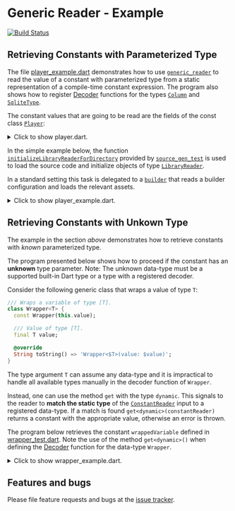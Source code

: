 # Generic Reader - Example
[![Build Status](https://travis-ci.com/simphotonics/generic_reader.svg?branch=master)](https://travis-ci.com/simphotonics/generic_reader)

## Retrieving Constants with Parameterized Type

The file [player_example.dart] demonstrates how to use [`generic_reader`][generic_reader]
to read the value of a constant with parameterized type from a static representation of a
compile-time constant expression. The program also shows how to register [Decoder] functions for the types [`Column`][Column]
and [`SqliteType`][SqliteType].

The constant values that are going to be read are the fields of the const class [`Player`][Player]:
<details>

<summary> Click to show player.dart. </summary>

```Dart
 import 'package:generic_reader_example/src/test_types/column.dart';
 import 'package:generic_reader_example/src/test_types/greek.dart';
 import 'package:generic_reader_example/src/test_types/sponsor.dart';
 import 'package:generic_reader_example/src/test_types/sqlite_type.dart';
 import 'package:generic_reader_example/src/test_types/unregistered_test_type. dart';

 /// Class modelling a player.
 class Player {
   const Player();

   /// Column name
   final columnName = 'Player';

   /// Column storing player id.
   final id = const Column<Integer>();

   /// Column storing first name of player.
   final firstName = const Column<Text>(
     defaultValue: Text('Thomas'),
   );

   /// List of sponsors
   final List<Sponsor> sponsors = const [
     Sponsor('Johnson\'s'),
     Sponsor('Smith Brothers'),
   ];

   /// Test unregistered type.
   final unregistered = const UnRegisteredTestType();

   /// Test [Set<int>].
   final Set<int> primeNumbers = const {1, 3, 5, 7, 11, 13};

   /// Test enum
   final Greek greek = Greek.alpha;

   /// Test map
   final map = const <String, dynamic>{'one': 1, 'two': 2.0};

   /// Test map with enum entry
   final mapWithEnumEntry = const <String, dynamic>{
     'one': 1,
     'two': 2.0,
     'enum': Greek.alpha
   };
 }
```
</details>

In the simple example below, the function [`initializeLibraryReaderForDirectory`][initializeLibraryReaderForDirectory]
provided by [`source_gen_test`][source_gen_test] is used to load the source code and initialize objects of
type [`LibraryReader`][LibraryReader].

In a standard setting this task is delegated to a [`builder`][builder]
that reads a builder configuration and loads the relevant assets.

<details>
<summary> Click to show player_example.dart. </summary>

```Dart
 import 'package:ansicolor/ansicolor.dart';
 import 'package:exception_templates/exception_templates.dart';
 import 'package:generic_reader/generic_reader.dart';
 import 'package:source_gen/source_gen.dart' show ConstantReader;
 import 'package:source_gen_test/source_gen_test.dart';
 import 'package:source_gen_test/src/init_library_reader.dart';

 import 'package:generic_reader_example/generic_reader_example.dart';

 /// To run this program navigate to the folder: /example
 /// in your local copy the package [generic_reader] and
 /// use the command:
 ///
 /// # dart bin/player_example.dart

 /// Demonstrates how to use [GenericReader] to read constants
 /// with parameterized type from a static representation
 /// of a compile-time constant expression
 /// represented by a [ConstantReader].
 Future<void> main() async {
   /// Reading libraries.
   final playerLib = await initializeLibraryReaderForDirectory(
     'example/lib/src',
     'player.dart',
   );

   // ConstantReader representing field 'columnName'.
   final columnNameCR =
       ConstantReader(playerLib.classes.first.fields[0].computeConstantValue());

   final idCR =
       ConstantReader(playerLib.classes.first.fields[1].computeConstantValue());

   // ConstantReade representing field 'firstName'.
   final firstNameCR =
       ConstantReader(playerLib.classes.first.fields[2].computeConstantValue());

   final sponsorsCR =
       ConstantReader(playerLib.classes.first.fields[3].computeConstantValue());

   final greekCR =
       ConstantReader(playerLib.classes.first.fields[6].computeConstantValue());

   final mapCR =
       ConstantReader(playerLib.classes.first.fields[7].computeConstantValue());

   final mapWithEnumEntryCR =
       ConstantReader(playerLib.classes.first.fields[8].computeConstantValue());

   // Get singleton instance of the reader.
   final reader = GenericReader();

   Integer integerDecoder(ConstantReader cr) {
     if (cr == null) return null;
     return Integer(cr.peek('value')?.intValue);
   }

   Real realDecoder(ConstantReader cr) {
     if (cr == null) return null;
     return Real(cr.peek('value')?.doubleValue);
   }

   Boolean booleanDecoder(ConstantReader cr) {
     if (cr == null) return null;
     return Boolean(cr.peek('value')?.boolValue);
   }

   Text textDecoder(ConstantReader cr) {
     if (cr == null) return null;
     return Text(cr.peek('value')?.stringValue);
   }

   SqliteType sqliteTypeDecoder(ConstantReader cr) {
     if (cr == null) return null;
     if (reader.holdsA<Integer>(cr)) return reader.get<Integer>(cr);
     if (reader.holdsA<Text>(cr)) return reader.get<Text>(cr);
     if (reader.holdsA<Real>(cr)) return reader.get<Real>(cr);
     if (reader.holdsA<Boolean>(cr)) return reader.get<Boolean>(cr);
     throw ErrorOf<Decoder<SqliteType>>(
         message: 'Could not reader const value of type `SqliteType`',
         invalidState: 'ConstantReader holds a const value of type '
             '`${cr.objectValue.type}`.');
   }

   // Registering decoders.
   reader
       .addDecoder<Integer>(integerDecoder)
       .addDecoder<Boolean>(booleanDecoder)
       .addDecoder<Text>(textDecoder)
       .addDecoder<Real>(realDecoder)
       .addDecoder<SqliteType>(sqliteTypeDecoder);

   // Adding a decoder for constants of type [Column].
   reader.addDecoder<Column>((cr) {
     if (cr == null) return null;
     final defaultValueCR = cr.peek('defaultValue');
     final defaultValue = reader.get<SqliteType>(defaultValueCR);

     final nameCR = cr.peek('name');
     final name = reader.get<String>(nameCR);

     Column<T> columnFactory<T extends SqliteType>() {
       return Column<T>(
         defaultValue: defaultValue,
         name: name,
       );
     }

     if (reader.holdsA<Column>(cr, typeArgs: [Text])) {
       return columnFactory<Text>();
     }
     if (reader.holdsA<Column>(cr, typeArgs: [Real])) {
       return columnFactory<Real>();
     }
     if (reader.holdsA<Column>(cr, typeArgs: [Integer])) {
       return columnFactory<Integer>();
     }
     return columnFactory<Boolean>();
   });

   final green = AnsiPen()..green(bold: true);

   // Retrieve an instance of [String].
   final columnName = reader.get<String>(columnNameCR);
   print(green('Retrieving a String:'));
   print('columnName = \'$columnName\'');
   print('');
   // Prints:
   // Retrieving a [String]
   // columnName = 'Player'

   // Retrieve an instance of [Column<Text>].
   final columnFirstName = reader.get<Column>(firstNameCR);
   print(green('Retrieving a Column<Text>:'));
   print(columnFirstName);
   // Prints:
   // Retrieving a [Column<Text>]:
   // Column<Text>(
   //   defaultValue: Text('Thomas')
   // )

   // Adding a decoder function for type [Sponsor].
   reader.addDecoder<Sponsor>((cr) => Sponsor(cr.peek('name').stringValue));

   final sponsors = reader.getList<Sponsor>(sponsorsCR);

   print('');
   print(green('Retrieving a List<Sponsor>:'));
   print(sponsors);
   // Prints:
   // Retrieving a [List<Sponsor>]:
   // [Sponsor: Johnson's, Sponsor: Smith Brothers]

   final id = reader.get<Column>(idCR);
   print('');
   print(green('Retrieving a Column<Integer>:'));
   print(id);
   // Prints:
   // Retrieving a [Column<Integer>]:
   // Column<Integer>(
   // )

   final greek = reader.getEnum<Greek>(greekCR);
   print('');
   print(green('Retrieving an instance of the '
       'enumeration: Greek{alpha, beta}.'));
   print(greek);
   // Prints:
   // 'Retrieving an instance of the enumeration: Greek{alpha, beta}.'
   // Greek.alpha

   final map = reader.getMap<String, dynamic>(mapCR);
   print('');
   print(green('Retrieving a Map<String, dynamic>:'));
   print(map);
   // Prints:
   // 'Retrieving a Map<String, dynamic>:'
   // {one: 1, two: 2.0}

   reader.addDecoder<Greek>((cr) => cr.enumValue<Greek>());
   final mapWithEnumEntry = reader.getMap<String, dynamic>(mapWithEnumEntryCR);
   print('');
   print(green('Retrieving a Map<String, dynamic>:'));
   print(mapWithEnumEntry);
   // Prints:
   // 'Retrieving a Map<String, dynamic>:'
   // {one: 1, two: 2.0, enum: Greek.alpha}
 }
```

</details>

## Retrieving Constants with Unkown Type

The example in the section *above* demonstrates how to retrieve constants
with *known* parameterized type.

The program presented below shows how to proceed if the constant has
an **unknown** type parameter.
Note: The unknown data-type must be a supported built-in
Dart type or a type with a registered decoder.

Consider the following generic class that wraps a value of type `T`:
```Dart
/// Wraps a variable of type [T].
class Wrapper<T> {
  const Wrapper(this.value);

  /// Value of type [T].
  final T value;

  @override
  String toString() => 'Wrapper<$T>(value: $value)';
}
```

The type argument `T` can assume any data-type and it is impractical
to handle all available types manually in the decoder function of `Wrapper`.

Instead, one can use the method `get` with the type `dynamic`.
This signals to the reader to **match the static type** of the [`ConstantReader`][ConstantReader]
input to a registered data-type. If a match is found `get<dynamic>(constantReader)`
returns a constant with the appropriate value, otherwise an error is thrown.

The program below retrieves the constant `wrappedVariable` defined in [wrapper_test.dart].
Note the use of the method `get<dynamic>()` when defining the [Decoder] function for
the data-type `Wrapper`.

<details> <summary> Click to show wrapper_example.dart. </summary>

```Dart
import 'package:ansicolor/ansicolor.dart';
import 'package:example/src/sqlite_type.dart';
import 'package:example/src/wrapper.dart';
import 'package:generic_reader/generic_reader.dart';
import 'package:source_gen/source_gen.dart' show ConstantReader;
import 'package:source_gen_test/src/init_library_reader.dart';

/// To run this program navigate to the folder: /example
/// in your local copy the package [generic_reader] and
/// use the command:
///
/// # dart bin/wrapper_example.dart

/// Demonstrates how use [GenericReader] to read constants
/// with parameterized type from a static representation
/// of a compile-time constant expression
/// represented by a [ConstantReader].
Future<void> main() async {
  /// Reading libraries.
  final wrapperTestLib = await initializeLibraryReaderForDirectory(
    'lib/src',
    'wrapper_test.dart',
  );

  final wrappedCR = ConstantReader(
      wrapperTestLib.classes.first.fields[0].computeConstantValue());

  // Get singleton instance of the reader.
  final reader = GenericReader();

  AnsiPen green = AnsiPen()..green(bold: true);

  // Adding a decoder function for type [Wrapper].
  reader.addDecoder<Wrapper>((cr) {
    valueType = reader.findType(cr.objectValue.);

    final valueCR = cr.peek('value') as type;
    final value = reader.get<dynamic>(valueCR);
    return Wrapper(value);
  });

  final wrapped = reader.get<Wrapper>(wrappedCR);
  print(green('Retrieving a [Wrapper<dynamic>]:'));
  print(wrapped);
  // Prints:
  // Retrieving a [Wrapper<dynamic>]:
  // Wrapper<dynamic>(value: 27.9)
}
```
</details>


## Features and bugs
Please file feature requests and bugs at the [issue tracker].

[issue tracker]: https://github.com/simphotonics/generic_reader/issues

[builder]: https://github.com/dart-lang/build

[initializeLibraryReaderForDirectory]: https://pub.dev/documentation/source_gen_test/latest/source_gen_test/initializeLibraryReaderForDirectory.html

[LibraryReader]: https://pub.dev/documentation/source_gen/latest/source_gen/LibraryReader-class.html

[generic_reader]: https://pub.dev/packages/generic_reader

[Column]: https://github.com/simphotonics/generic_reader/blob/master/example/generic_reader_example/lib/src/test_types/column.dart

[ConstantReader]: https://pub.dev/documentation/source_gen/latest/source_gen/ConstantReader-class.html

[Decoder]: https://github.com/simphotonics/generic_reader#decoder-functions

[Player]: https://github.com/simphotonics/generic_reader/blob/master/example/generic_reader_example/lib/src/player.dart

[player_example.dart]: https://github.com/simphotonics/generic_reader/blob/master/example/generic_reader_example/bin/player_example.dart

[source_gen]: https://pub.dev/packages/source_gen

[source_gen_test]: https://pub.dev/packages/source_gen_test

[SqliteType]: https://github.com/simphotonics/generic_reader/blob/master/example/generic_reader_example/lib/src/test_types/sqlite_type.dart

[wrapper_test.dart]: https://github.com/simphotonics/generic_reader/blob/master/example/generic_reader_example/lib/src/wrapper_test.dart
